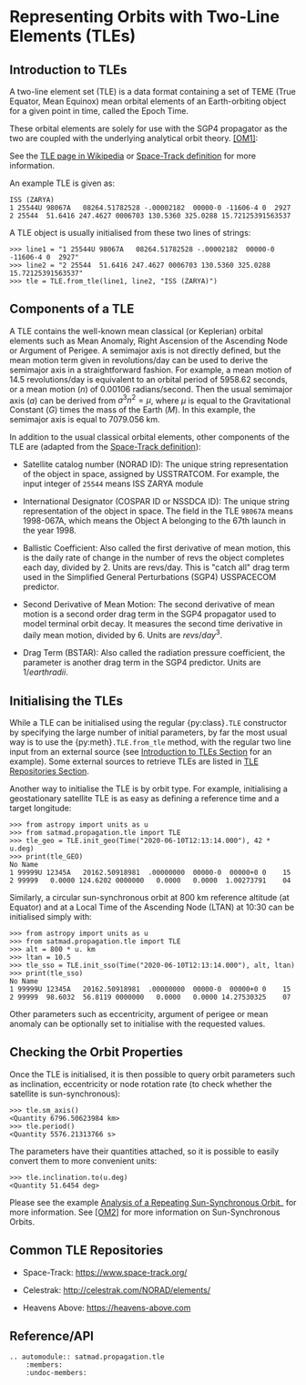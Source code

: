 # Representing Orbits with Two-Line Elements (TLEs)

## Introduction to TLEs

A two-line element set (TLE) is a data format containing a set of TEME (True Equator, Mean Equinox) mean orbital elements of an Earth-orbiting object for a given point in time, called the Epoch Time.

These orbital elements are solely for use with the SGP4 propagator as the two are coupled with the underlying analytical orbit theory. [[OM1]](../references.md#orbital-mechanics):

See the [TLE page in Wikipedia](https://en.wikipedia.org/wiki/Two-line_element_set) or [Space-Track definition](https://www.space-track.org/documentation#tle) for more information.

An example TLE is given as:

    ISS (ZARYA)
    1 25544U 98067A   08264.51782528 -.00002182  00000-0 -11606-4 0  2927
    2 25544  51.6416 247.4627 0006703 130.5360 325.0288 15.72125391563537

A TLE object is usually initialised from these two lines of strings:

    >>> line1 = "1 25544U 98067A   08264.51782528 -.00002182  00000-0 -11606-4 0  2927"
    >>> line2 = "2 25544  51.6416 247.4627 0006703 130.5360 325.0288 15.72125391563537"
    >>> tle = TLE.from_tle(line1, line2, "ISS (ZARYA)")

## Components of a TLE

A TLE contains the well-known mean classical (or Keplerian) orbital elements such as Mean Anomaly, Right Ascension of the Ascending Node or Argument of Perigee. A semimajor axis is not directly defined, but the mean motion term given in revolutions/day can be used to derive the semimajor axis in a straightforward fashion. For example, a mean motion of 14.5 revolutions/day is equivalent to an orbital period of 5958.62 seconds, or a mean motion ($n$) of 0.00106 radians/second. Then the usual semimajor axis ($a$) can be derived from $a^3 n^2=\mu$, where $\mu$ is equal to the Gravitational Constant ($G$) times the mass of the Earth ($M$). In this example, the semimajor axis is equal to 7079.056 km.

In addition to the usual classical orbital elements, other components of the TLE are (adapted from the [Space-Track definition](https://www.space-track.org/documentation#tle)):

* Satellite catalog number (NORAD ID): The unique string representation of the object in space, assigned by USSTRATCOM. For example, the input integer of `25544` means ISS ZARYA module

* International Designator (COSPAR ID or NSSDCA ID): The unique string representation of the object in space. The field in the TLE `98067A` means 1998-067A, which means the Object A belonging to the 67th launch in the year 1998.

* Ballistic Coefficient: Also called the first derivative of mean motion, this is the daily rate of change in the number of revs the object completes each day, divided by 2. Units are revs/day. This is "catch all" drag term used in the Simplified General Perturbations (SGP4) USSPACECOM predictor.

* Second Derivative of Mean Motion: The second derivative of mean motion is a second order drag term in the SGP4 propagator used to model terminal orbit decay. It measures the second time derivative in daily mean motion, divided by 6. Units are $revs/day^3$.

* Drag Term (BSTAR): Also called the radiation pressure coefficient, the parameter is another drag term in the SGP4 predictor. Units are $1/earth radii$.

## Initialising the TLEs

While a TLE can be initialised using the regular {py:class}`.TLE` constructor by specifying the large number of initial parameters, by far the most usual way is to use the {py:meth}`.TLE.from_tle` method, with the regular two line input from an external source (see  [Introduction to TLEs Section](#introduction-to-tles) for an example). Some external sources to retrieve TLEs are listed in [TLE Repositories Section](#common-tle-repositories).

Another way to initialise the TLE is by orbit type. For example, initialising a geostationary satellite TLE is as easy as defining a reference time and a target longitude:

    >>> from astropy import units as u
    >>> from satmad.propagation.tle import TLE
    >>> tle_geo = TLE.init_geo(Time("2020-06-10T12:13:14.000"), 42 * u.deg)
    >>> print(tle_GEO)
    No Name
    1 99999U 12345A   20162.50918981  .00000000  00000-0  00000+0 0    15
    2 99999   0.0000 124.6202 0000000   0.0000   0.0000  1.00273791    04

Similarly, a circular sun-synchronous orbit at 800 km reference altitude (at Equator) and at a Local Time of the Ascending Node (LTAN) at 10:30 can be initialised simply with:

    >>> from astropy import units as u
    >>> from satmad.propagation.tle import TLE
    >>> alt = 800 * u. km
    >>> ltan = 10.5
    >>> tle_sso = TLE.init_sso(Time("2020-06-10T12:13:14.000"), alt, ltan)
    >>> print(tle_sso)
    No Name
    1 99999U 12345A   20162.50918981  .00000000  00000-0  00000+0 0    15
    2 99999  98.6032  56.8119 0000000   0.0000   0.0000 14.27530325    07


Other parameters such as eccentricity, argument of perigee or mean anomaly can be optionally set to initialise with the requested values.

## Checking the Orbit Properties

Once the TLE is initialised, it is then possible to query orbit parameters such as inclination, eccentricity or node rotation rate (to check whether the satellite is sun-synchronous):

    >>> tle.sm_axis()
    <Quantity 6796.50623984 km>
    >>> tle.period()
    <Quantity 5576.21313766 s>

The parameters have their quantities attached, so it is possible to easily convert them to more convenient units:

    >>> tle.inclination.to(u.deg)
    <Quantity 51.6454 deg>

Please see the example [Analysis of a Repeating Sun-Synchronous Orbit](../tutorials/sso_analysis.ipynb)_ for more information. See [[OM2]](../references.md#orbital-mechanics) for more information on Sun-Synchronous Orbits.


## Common TLE Repositories

* Space-Track: <https://www.space-track.org/>

* Celestrak: <http://celestrak.com/NORAD/elements/>

* Heavens Above: <https://heavens-above.com>

## Reference/API

```{eval-rst}
.. automodule:: satmad.propagation.tle
    :members:
    :undoc-members:
```